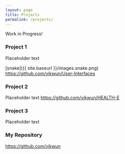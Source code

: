 ```yaml
---
layout: page
title: Projects
permalink: /projects/
---
```


Work in Progress!

### Project 1

Placeholder text

[snake]({{ site.baseurl }}/images.snake.png)
<https://github.com/yikwun/User-Interfaces>

### Project 2

Placeholder text
<https://github.com/yikwun/HEALTH-E>

### Project 3

Placeholder text

### My Repository

<https://github.com/yikwun>
